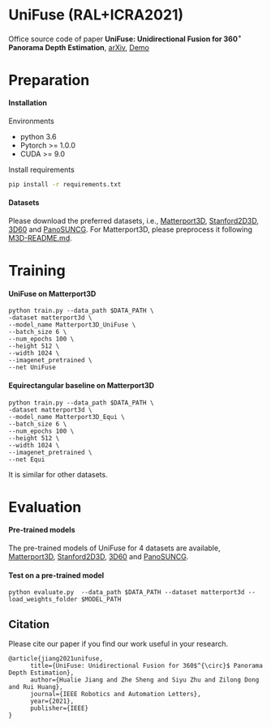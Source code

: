 

# UniFuse (RAL+ICRA2021)

Office source code of paper **UniFuse: Unidirectional Fusion for 360$^\circ$ Panorama Depth Estimation**, [arXiv](https://arxiv.org/abs/2102.03550), [Demo](https://youtu.be/9vm9OMksvrc)



# Preparation

#### Installation

Environments


* python 3.6
* Pytorch >= 1.0.0
* CUDA >= 9.0


Install requirements

```bash
pip install -r requirements.txt
```

#### Datasets 

Please download the preferred datasets,  i.e., [Matterport3D](https://niessner.github.io/Matterport/), [Stanford2D3D](http://3dsemantics.stanford.edu/), [3D60](https://vcl3d.github.io/3D60/) and [PanoSUNCG](https://fuenwang.ml/project/360-depth/). For Matterport3D, please preprocess it following [M3D-README.md](UniFuse/Matterport3D/README.md).



# Training 

#### UniFuse on Matterport3D

```
python train.py --data_path $DATA_PATH \
-dataset matterport3d \
--model_name Matterport3D_UniFuse \
--batch_size 6 \
--num_epochs 100 \
--height 512 \
--width 1024 \
--imagenet_pretrained \
--net UniFuse 
```

#### Equirectangular baseline on Matterport3D

```
python train.py --data_path $DATA_PATH \
-dataset matterport3d \
--model_name Matterport3D_Equi \
--batch_size 6 \
--num_epochs 100 \
--height 512 \
--width 1024 \
--imagenet_pretrained \
--net Equi 
```

It is similar for other datasets. 


# Evaluation  

#### Pre-trained models

The pre-trained models of UniFuse for 4 datasets are available, [Matterport3D](https://drive.google.com/drive/folders/1Dx7QR4ypujgLbyOo1zu4vIYXbqf95ToE?usp=sharing), [Stanford2D3D](https://drive.google.com/drive/folders/1q3LP9tyWi18yJwmhdjVn7dGUOsU3AH9G?usp=sharing), [3D60](https://drive.google.com/drive/folders/1B79FX_LoJ6GrcqyP1PIh2jqsiYs30V6P?usp=sharing) and [PanoSUNCG](https://drive.google.com/drive/folders/1trwQ7orixAjxWVK8rFLAtaaAqIjRB6va?usp=sharing).

#### Test on a pre-trained model

```
python evaluate.py  --data_path $DATA_PATH --dataset matterport3d --load_weights_folder $MODEL_PATH 
```



## Citation

Please cite our paper if you find our work useful in your research.

```
@article{jiang2021unifuse,
      title={UniFuse: Unidirectional Fusion for 360$^{\circ}$ Panorama Depth Estimation}, 
      author={Hualie Jiang and Zhe Sheng and Siyu Zhu and Zilong Dong and Rui Huang},
	  journal={IEEE Robotics and Automation Letters},
	  year={2021},
	  publisher={IEEE}
}
```

